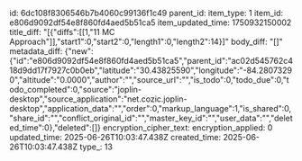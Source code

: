 id: 6dc108f8306546b7b4060c99136f1c49
parent_id: 
item_type: 1
item_id: e806d9092df54e8f860fd4aed5b51ca5
item_updated_time: 1750932150002
title_diff: "[{\"diffs\":[[1,\"11 MC Approach\"]],\"start1\":0,\"start2\":0,\"length1\":0,\"length2\":14}]"
body_diff: "[]"
metadata_diff: {"new":{"id":"e806d9092df54e8f860fd4aed5b51ca5","parent_id":"ac02d545762c418d9dd17f7927c0b0eb","latitude":"30.43825590","longitude":"-84.28073290","altitude":"0.0000","author":"","source_url":"","is_todo":0,"todo_due":0,"todo_completed":0,"source":"joplin-desktop","source_application":"net.cozic.joplin-desktop","application_data":"","order":0,"markup_language":1,"is_shared":0,"share_id":"","conflict_original_id":"","master_key_id":"","user_data":"","deleted_time":0},"deleted":[]}
encryption_cipher_text: 
encryption_applied: 0
updated_time: 2025-06-26T10:03:47.438Z
created_time: 2025-06-26T10:03:47.438Z
type_: 13